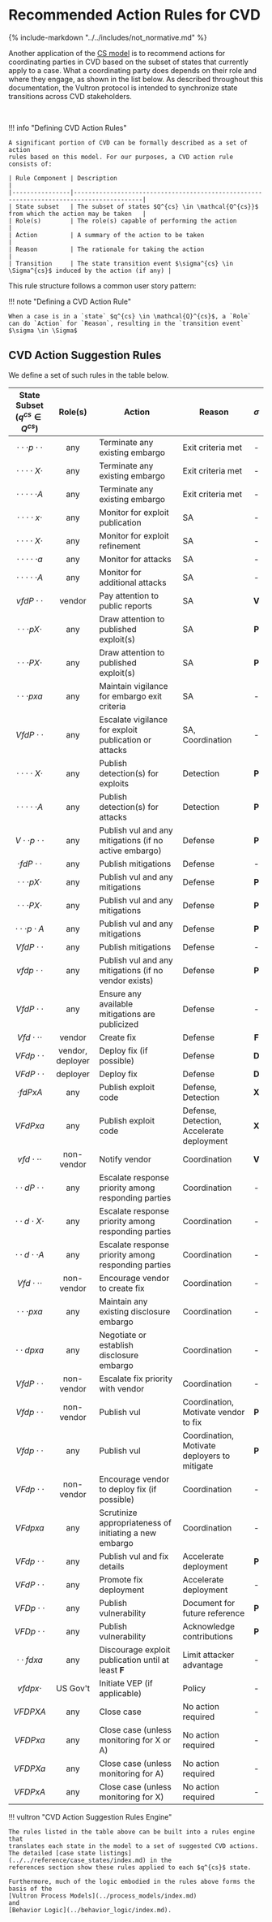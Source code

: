 # Recommended Action Rules for CVD

{% include-markdown "../../includes/not_normative.md" %}

Another application of the [CS model](../process_models/cs/index.md) is to
recommend actions for coordinating parties in CVD based on the subset of states that
currently apply to a case. What a coordinating party does depends on
their role and where they engage, as shown in the list below. As
described throughout this documentation, the Vultron protocol is intended
to synchronize state transitions across CVD stakeholders.

<!-- for spacing -->
<br/>

!!! info "Defining CVD Action Rules"

    A significant portion of CVD can be formally described as a set of action
    rules based on this model. For our purposes, a CVD action rule consists of:
    
    | Rule Component | Description                                                                             |
    |----------------|-----------------------------------------------------------------------------------------|
    | State subset   | The subset of states $Q^{cs} \in \mathcal{Q^{cs}}$ from which the action may be taken   |
    | Role(s)        | The role(s) capable of performing the action                                            |
    | Action         | A summary of the action to be taken                                                     |
    | Reason         | The rationale for taking the action                                                     |
    | Transition     | The state transition event $\sigma^{cs} \in \Sigma^{cs}$ induced by the action (if any) |

This rule structure follows a common user story pattern:

!!! note "Defining a CVD Action Rule"

    When a case is in a `state` $q^{cs} \in \mathcal{Q}^{cs}$, a `Role`
    can do `Action` for `Reason`, resulting in the `transition event`
    $\sigma \in \Sigma$

## CVD Action Suggestion Rules

We define a set of such rules in the table below.

| State Subset<br/>($q^{cs} \in Q^{cs}$) |     Role(s)      | Action                                                 | Reason                                       | $\sigma$ |
|:--------------------------------------:|:----------------:|--------------------------------------------------------|----------------------------------------------|:--------:|
|     $\cdot\cdot\cdot p \cdot\cdot$     |       any        | Terminate any existing embargo                         | Exit criteria met                            |    -     |
|     $\cdot\cdot\cdot\cdot X \cdot$     |       any        | Terminate any existing embargo                         | Exit criteria met                            |    -     |
|     $\cdot\cdot\cdot\cdot\cdot A$      |       any        | Terminate any existing embargo                         | Exit criteria met                            |    -     |
|     $\cdot\cdot\cdot\cdot x\cdot$      |       any        | Monitor for exploit publication                        | SA                                           |    -     |
|     $\cdot\cdot\cdot\cdot X\cdot$      |       any        | Monitor for exploit refinement                         | SA                                           |    -     |
|     $\cdot\cdot\cdot\cdot\cdot a$      |       any        | Monitor for attacks                                    | SA                                           |    -     |
|     $\cdot\cdot\cdot\cdot\cdot A$      |       any        | Monitor for additional attacks                         | SA                                           |    -     |
|            $vfdP\cdot\cdot$            |      vendor      | Pay attention to public reports                        | SA                                           |  **V**   |
|       $\cdot\cdot\cdot pX\cdot$        |       any        | Draw attention to published exploit(s)                 | SA                                           |  **P**   |
|       $\cdot\cdot\cdot PX\cdot$        |       any        | Draw attention to published exploit(s)                 | SA                                           |  **P**   |
|         $\cdot\cdot\cdot pxa$          |       any        | Maintain vigilance for embargo exit criteria           | SA                                           |    -     |
|            $VfdP\cdot\cdot$            |       any        | Escalate vigilance for exploit publication or attacks  | SA, Coordination                             |    -     |
|     $\cdot\cdot\cdot\cdot X\cdot$      |       any        | Publish detection(s) for exploits                      | Detection                                    |  **P**   |
|     $\cdot\cdot\cdot\cdot\cdot A$      |       any        | Publish detection(s) for attacks                       | Detection                                    |  **P**   |
|       $V\cdot\cdot p\cdot\cdot$        |       any        | Publish vul and any mitigations (if no active embargo) | Defense                                      |  **P**   |
|         $\cdot fdP \cdot\cdot$         |       any        | Publish mitigations                                    | Defense                                      |    -     |
|       $\cdot\cdot\cdot pX \cdot$       |       any        | Publish vul and any mitigations                        | Defense                                      |  **P**   |
|       $\cdot\cdot\cdot PX \cdot$       |       any        | Publish vul and any mitigations                        | Defense                                      |  **P**   |
|       $\cdot\cdot\cdot p\cdot A$       |       any        | Publish vul and any mitigations                        | Defense                                      |  **P**   |
|            $VfdP\cdot\cdot$            |       any        | Publish mitigations                                    | Defense                                      |    -     |
|            $vfdp\cdot\cdot$            |       any        | Publish vul and any mitigations (if no vendor exists)  | Defense                                      |  **P**   |
|            $VfdP\cdot\cdot$            |       any        | Ensure any available mitigations are publicized        | Defense                                      |    -     |
|          $Vfd\cdot\cdot\cdot$          |      vendor      | Create fix                                             | Defense                                      |  **F**   |
|            $VFdp\cdot\cdot$            | vendor, deployer | Deploy fix (if possible)                               | Defense                                      |  **D**   |
|            $VFdP\cdot\cdot$            |     deployer     | Deploy fix                                             | Defense                                      |  **D**   |
|             $\cdot fdPxA$              |       any        | Publish exploit code                                   | Defense, Detection                           |  **X**   |
|                $VFdPxa$                |       any        | Publish exploit code                                   | Defense, Detection, Accelerate deployment    |  **X**   |
|          $vfd\cdot\cdot\cdot$          |    non-vendor    | Notify vendor                                          | Coordination                                 |  **V**   |
|       $\cdot\cdot dP\cdot\cdot$        |       any        | Escalate response priority among responding parties    | Coordination                                 |    -     |
|       $\cdot\cdot d\cdot X\cdot$       |       any        | Escalate response priority among responding parties    | Coordination                                 |    -     |
|       $\cdot\cdot d\cdot\cdot A$       |       any        | Escalate response priority among responding parties    | Coordination                                 |    -     |
|          $Vfd\cdot\cdot\cdot$          |    non-vendor    | Encourage vendor to create fix                         | Coordination                                 |    -     |
|         $\cdot\cdot\cdot pxa$          |       any        | Maintain any existing disclosure embargo               | Coordination                                 |    -     |
|           $\cdot\cdot dpxa$            |       any        | Negotiate or establish disclosure embargo              | Coordination                                 |    -     |
|            $VfdP\cdot\cdot$            |    non-vendor    | Escalate fix priority with vendor                      | Coordination                                 |    -     |
|            $Vfdp\cdot\cdot$            |    non-vendor    | Publish vul                                            | Coordination, Motivate vendor to fix         |  **P**   |
|            $Vfdp\cdot\cdot$            |       any        | Publish vul                                            | Coordination, Motivate deployers to mitigate |  **P**   |
|            $VFdp\cdot\cdot$            |    non-vendor    | Encourage vendor to deploy fix (if possible)           | Coordination                                 |    -     |
|                $VFdpxa$                |       any        | Scrutinize appropriateness of initiating a new embargo | Coordination                                 |    -     |
|            $VFdp\cdot\cdot$            |       any        | Publish vul and fix details                            | Accelerate deployment                        |  **P**   |
|            $VFdP\cdot\cdot$            |       any        | Promote fix deployment                                 | Accelerate deployment                        |    -     |
|            $VFDp\cdot\cdot$            |       any        | Publish vulnerability                                  | Document for future reference                |  **P**   |
|            $VFDp\cdot\cdot$            |       any        | Publish vulnerability                                  | Acknowledge contributions                    |  **P**   |
|           $\cdot\cdot fdxa$            |       any        | Discourage exploit publication until at least **F**    | Limit attacker advantage                     |    -     |
|              $vfdpx\cdot$              |     US Gov't     | Initiate VEP (if applicable)                           | Policy                                       |    -     |
|                $VFDPXA$                |       any        | Close case                                             | No action required                           |    -     |
|                $VFDPxa$                |       any        | Close case (unless monitoring for X or A)              | No action required                           |    -     |
|                $VFDPXa$                |       any        | Close case (unless monitoring for A)                   | No action required                           |    -     |
|                $VFDPxA$                |       any        | Close case (unless monitoring for X)                   | No action required                           |    -     |

!!! vultron "CVD Action Suggestion Rules Engine"

    The rules listed in the table above can be built into a rules engine that
    translates each state in the model to a set of suggested CVD actions.
    The detailed [case state listings](../../reference/case_states/index.md) in the
    references section show these rules applied to each $q^{cs}$ state.

    Furthermore, much of the logic embodied in the rules above forms the basis of the
    [Vultron Process Models](../process_models/index.md)
    and
    [Behavior Logic](../behavior_logic/index.md).